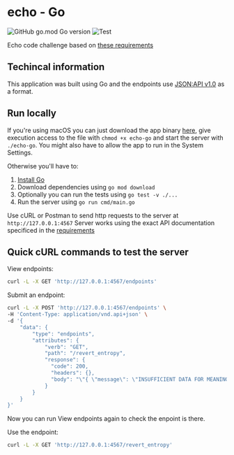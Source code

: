 # echo - Go

![GitHub go.mod Go version](https://img.shields.io/github/go-mod/go-version/Alvaroalonsobabbel/echo-go) ![Test](https://github.com/Alvaroalonsobabbel/echo-go/actions/workflows/test.yml/badge.svg)

Echo code challenge based on [these requirements](echo.md)

## Techincal information

This application was built using Go and the endpoints use [JSON:API v1.0](https://jsonapi.org/) as a format.

## Run locally

If you're using macOS you can just download the app binary [here](https://github.com/Alvaroalonsobabbel/echo-go/releases/latest/download/echo-go), give execution access to the file with `chmod +x echo-go` and start the server with `./echo-go`. You might also have to allow the app to run in the System Settings.

Otherwise you'll have to:

1. [Install Go](https://go.dev/doc/install)
2. Download dependencies using `go mod download`
3. Optionally you can run the tests using `go test -v ./...`
4. Run the server using `go run cmd/main.go`

Use cURL or Postman to send http requests to the server at `http://127.0.0.1:4567`
Server works using the exact API documentation specificed in the [requirements](echo.md#examples)

## Quick cURL commands to test the server

View endpoints:

```bash
curl -L -X GET 'http://127.0.0.1:4567/endpoints' 
```

Submit an endpoint:

```bash
curl -L -X POST 'http://127.0.0.1:4567/endpoints' \
-H 'Content-Type: application/vnd.api+json' \
-d '{
    "data": {
        "type": "endpoints",
        "attributes": {
            "verb": "GET",
            "path": "/revert_entropy",
            "response": {
              "code": 200,
              "headers": {},
              "body": "\"{ \"message\": \"INSUFFICIENT DATA FOR MEANINGFUL ANSWER\" }\""
            }
        }
    }
}'
```

Now you can run View endpoints again to check the enpoint is there.

Use the endpoint:

```bash
curl -L -X GET 'http://127.0.0.1:4567/revert_entropy' 
```
